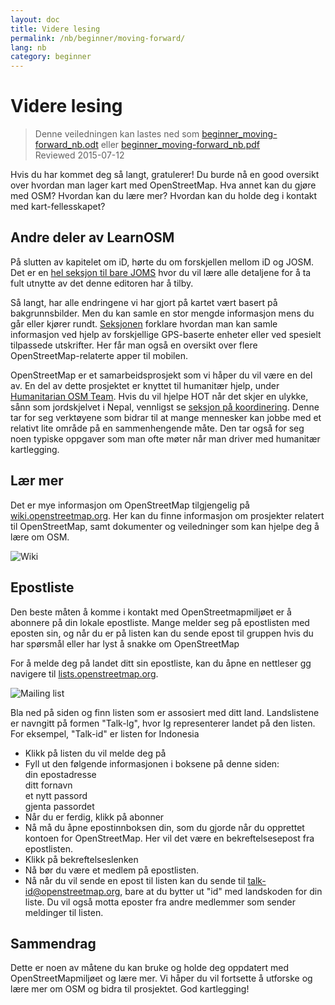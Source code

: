 ```yaml
---
layout: doc
title: Videre lesing
permalink: /nb/beginner/moving-forward/
lang: nb
category: beginner
---
```


Videre lesing
===============

> Denne veiledningen kan lastes ned som [beginner_moving-forward_nb.odt](/files/beginner_moving-forward_nb.odt) eller [beginner_moving-forward_nb.pdf](/files/beginner_moving-forward_nb.pdf)  
> Reviewed 2015-07-12  

Hvis du har kommet deg så langt, gratulerer! Du burde nå en good oversikt over hvordan man lager kart med OpenStreetMap. Hva annet kan du gjøre med OSM? Hvordan kan du lære mer? Hvordan kan du holde deg i kontakt med kart-fellesskapet?  

Andre deler av LearnOSM
---------------------------

På slutten av kapitelet om iD, hørte du om forskjellen mellom iD og JOSM. Det er en [hel seksjon til bare JOMS](/nb/josm) hvor du vil lære alle detaljene for å ta fult utnytte av det denne editoren har å tilby.  

Så langt, har alle endringene vi har gjort på kartet vært basert på bakgrunnsbilder. Men du kan samle en stor mengde informasjon mens du går eller kjører rundt. [Seksjonen](/nb/mobile-mapping/)  forklare hvordan man kan samle informasjon ved hjelp av forskjellige GPS-baserte enheter eller ved spesielt tilpassede utskrifter. Her får man også en oversikt over flere OpenStreetMap-relaterte apper til mobilen.  

OpenStreetMap er et samarbeidsprosjekt som vi håper du vil være en del av. En  del av dette prosjektet er knyttet til humanitær hjelp, under [Humanitarian OSM Team](http://hotosm.org). Hvis du vil hjelpe HOT når det skjer en ulykke, sånn som jordskjelvet i Nepal, vennligst se [seksjon på koordinering](/nb/coordination/). Denne tar for seg verktøyene som bidrar til at mange mennesker kan jobbe med et relativt lite område på en sammenhengende måte. Den tar også for seg noen typiske oppgaver som man ofte møter når man driver med humanitær kartlegging.  


Lær mer
----------

Det er mye informasjon om OpenStreetMap tilgjengelig på [wiki.openstreetmap.org](http://wiki.openstreetmap.org/wiki/No:Main_Page). Her kan du finne informasjon om prosjekter relatert til OpenStreetMap, samt dokumenter og veiledninger som kan hjelpe deg å lære om OSM.  

![Wiki][]

<!-- also more info on this site once it is prepared -->

Epostliste
------------

Den beste måten å komme i kontakt med OpenStreetmapmiljøet er å abonnere på din lokale epostliste. Mange melder seg på epostlisten med eposten sin, og når du er på listen kan du sende epost til gruppen hvis du har spørsmål eller har lyst å snakke om OpenStreetMap  

For å melde deg på landet ditt sin epostliste, kan du åpne en nettleser gg navigere til  [lists.openstreetmap.org](http://lists.openstreetmap.org/).  

![Mailing list][]

Bla ned på siden og finn listen som er assosiert med ditt land. Landslistene er navngitt på formen "Talk-lg",  hvor Ig representerer landet på den listen. For eksempel, "Talk-id" er listen for Indonesia  

- Klikk på listen du vil melde deg på  
- Fyll ut den følgende informasjonen i boksene  på denne siden:  
    din epostadresse  
    ditt fornavn  
    et nytt passord  
    gjenta passordet  
- Når du er ferdig, klikk på abonner
- Nå må du åpne epostinnboksen din, som du gjorde når du opprettet kontoen for OpenStreetMap. Her vil det være en bekreftelsesepost fra epostlisten.  
- Klikk på bekreftelseslenken  
- Nå bør du være et medlem på epostlisten.  
- Nå når du vil sende en epost til listen kan du sende til  [talk-id@openstreetmap.org](mailto:talk-id@openstreetmap.org), bare at du bytter ut "id" med landskoden for din liste. Du vil også motta eposter fra andre medlemmer som sender meldinger til listen.  

<!-- maybe expand and put this back later
MapOSMatic
----------

Et slik prosjekt heter MapOSMatic, som du kan prøve gjennom din
webleser [maposmatic.org](http://www.maposmatic.org/). Dette
er et enkelt verktøy for å skrive ut et kart for et vilkårlig område. Det vil
automatisk lage kartet, i tillegg til en rute-oppdeling av kartet og en
oversikt over steder som er inkludert i området.

![MapOSMatic][]
-->


Sammendrag
-------

Dette er noen av måtene du kan bruke og holde deg oppdatert med OpenStreetMapmiljøet og lære mer. Vi håper du vil fortsette å utforske og lære mer om OSM og bidra til prosjektet. God kartlegging!


[MapOSMatic]: /images/beginner/maposmatic-homepage.png
[Wiki]: /images/beginner/osm-wiki.png
[Mailing list]: /images/beginner/osm-mailing-lists.png